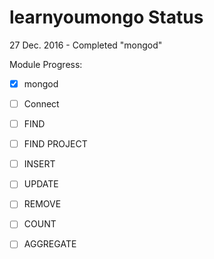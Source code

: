 # learnyoumongo Status

27 Dec. 2016 - Completed "mongod"

Module Progress:

- [x] mongod

- [ ] Connect

- [ ] FIND

- [ ] FIND PROJECT

- [ ] INSERT

- [ ] UPDATE

- [ ] REMOVE

- [ ] COUNT

- [ ] AGGREGATE
